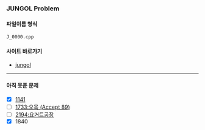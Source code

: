 <h3> JUNGOL Problem </h3>

#### 파일이름 형식
  `
  J_0000.cpp
  `  

#### 사이트 바로가기
  - [jungol](http://jungol.co.kr/)
   
*******

#### 아직 못푼 문제
  - [X] [1141](http://jungol.co.kr/bbs/board.php?bo_table=pbank&wr_id=421&sca=3020)
  - [ ] [1733:오목 (Accept 89)](http://jungol.co.kr/bbs/board.php?bo_table=pbank&wr_id=1006&sca=2060)
  - [ ] [2194:요거트공장](http://jungol.co.kr/bbs/board.php?bo_table=pbank&wr_id=1454&sca=99&sfl=wr_hit&stx=2194)
  - [X] 1840
